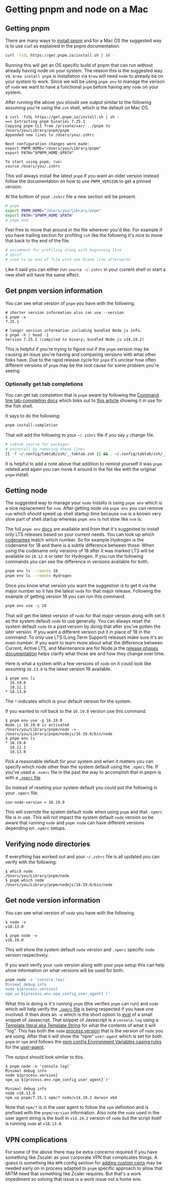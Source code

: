 # Getting pnpm and node on a Mac

## Getting pnpm

There are many ways to [install pnpm](https://pnpm.io/installation) and for a
Mac OS the suggested way is to use curl as explained in the pnpm documentation.

```zsh
curl -fsSL https://get.pnpm.io/install.sh | sh -
```

Running this will get an OS specific build of pnpm that can run without already
having node on your system. The reason this is the suggested way vs.
`brew install pnpm` is installation via `brew` will need `node` to already be on
your system to work. Since we will be using `pnpm env` to manage the verison of
`node` we want to have a functional `pnpm` before having any `node` on your
system.

After running the above you should see output similar to the following assuming
you're using the `zsh` shell, which is the default on Mac OS.

```console
$ curl -fsSL https://get.pnpm.io/install.sh | sh -
==> Extracting pnpm binaries 7.25.1
Copying pnpm CLI from /private/var/.../pnpm to /Users/you/Library/pnpm/pnpm
Appended new lines to /Users/you/.zshrc

Next configuration changes were made:
export PNPM_HOME="/Users/you/Library/pnpm"
export PATH="$PNPM_HOME:$PATH"

To start using pnpm, run:
source /Users/you/.zshrc
```

This will always install the latest `pnpm` if you want an older version instead
follow the documentation on how to use `PNPM_VERSION` to get a pinned version.

At the bottom of your `.zshrc` file a new section will be present.

```zsh
# pnpm
export PNPM_HOME="/Users/you/Library/pnpm"
export PATH="$PNPM_HOME:$PATH"
# pnpm end
```

Feel free to move that around in the file wherever you'd like. For example if
you have trailing section for profiling `zsh` like the following it's nice to
move that back to the end of the file.

```zsh
# uncomment for profiling along with beginning line
# zprof
# used to be end of file with one blank line afterwards
```

Like it said you can either run `source ~/.zshrc` in your current shell or start
a new shell will have the same effect.

## Get pnpm version information

You can see what version of `pnpm` you have with the following.

```console
# shorter version information also can use --version
$ pnpm -v
7.25.1

# longer version information including bundled Node.js info.
$ pnpm -h | head -1
Version 7.25.1 (compiled to binary; bundled Node.js v14.19.2)
```

This is helpful if you're trying to figure out if the `pnpm` version may be
causing an issue you're having and comparing versions with what other folks
have. Due to the rapid release cycle for `pnpm` it's unclear how often different
versions of `pnpm` may be the root cause for some problem you're seeing.

### Optionally get tab completions

You can get tab completion that is `pnpm` aware by following the
[Command line tab-completion docs](https://pnpm.io/completion) which links out
to
[this article](https://medium.com/pnpm/pnpm-v4-9-comes-with-command-completion-a411715260b4)
showing it in use for the fish shell.

It says to do the following:

```zsh
pnpm install-completion
```

That will add the following to your `~/.zshrc` file if you say `y` change file.

```zsh
# tabtab source for packages
# uninstall by removing these lines
[[ -f ~/.config/tabtab/zsh/__tabtab.zsh ]] && . ~/.config/tabtab/zsh/__tabtab.zsh || true
```

It is helpful to add a note above that addition to remind yourself it was `pnpm`
related and again you can move it around in the file like with the original
`pnpm` install.

## Getting node

The suggested way to manage your `node` installs is using `pnpm env` which is a
nice replacement for `nvm`. After getting node via `pnpm env` you can remove
`nvm` which should speed up shell startup time because `nvm` is a known very
slow part of shell startup whereas `pnpm env` is not slow like `nvm` is.

The full `pnpm env` [docs](https://pnpm.io/cli/env) are available and from that
it's suggested to install only LTS releases based on your current needs. You can
look up which
[codenames](https://github.com/nodejs/Release/blob/main/CODENAMES.md) match
which number. So for example Hydrogen is the codename for 18 and there is a
subtle difference between those. When using the codename only versions of 18
after it was marked LTS will be available so `18.12.0` or later for Hydrogen. If
you run the following commands you can see the difference in versions available
for both.

```zsh
pnpm env ls --remote 18
pnpm env ls --remote Hydrogen
```

Once you know what version you want the suggestion is to get it via the major
number so it has the latest `node` for that major release. Following the example
of getting version 18 you can run this command.

```zsh
pnpm env use -g 18
```

That will get the latest version of `node` for that major version along with set
it as the system default `node` to use generally. You can always reset the
system default `node` to a past version by doing that after you've gotten the
later version. If you want a different version put it in place of 18 in the
command. To only use LTS (Long Term Support) releases make sure it's an even
number. If you want to learn more about what the difference between Current,
Active LTS, and Maintenance are for Node.js the
[release phases documentation](https://github.com/nodejs/release#release-phases)
helps clarify what those are and how they change over time.

Here is what a system with a few versions of `node` on it could look like
assuming `18.13.0` is the latest version 18 available.

```console
$ pnpm env ls
  16.19.0
  18.12.1
* 18.13.0
```

The `*` indicates which is your default version for the system.

If you wanted to roll back to the `16.19.0` version use this command.

```console
$ pnpm env use -g 16.19.0
Node.js 16.19.0 is activated
/Users/you/Library/pnpm/node -> /Users/you/Library/pnpm/nodejs/16.19.0/bin/node
$ pnpm env ls
* 16.19.0
  18.12.1
  18.13.0
```

Pick a reasonable default for your system and when it matters you can specify
which node other than the system default using the `.npmrc` file. If you've used
a `.nvmrc` file in the past the way to accomplish that in pnpm is with a
[`.npmrc` file](https://pnpm.io/npmrc#use-node-version)

So instead of reseting your system default you could put the following in your
`.npmrc` file.

```
use-node-version = 16.19.0
```

This will override the system default node when using `pnpm` and that `.npmrc`
file is in use. This will not impact the system default `node` version so be
aware that running `node` and `pnpm node` can have different versions depending
on `.npmrc` setups.

## Verifying node directories

If everything has worked out and your `~/.zshrc` file is all updated you can
verify with the following:

```console
$ which node
/Users/you/Library/pnpm/node
$ pnpm which node
/Users/you/Library/pnpm/nodejs/16.19.0/bin/node
```

## Get node version information

You can see what version of `node` you have with the following.

```console
$ node -v
v18.13.0

$ pnpm node -v
v16.19.0
```

This will show the system default `node` version and `.npmrc` specific `node`
version respectively.

If you want verify your `node` version along with your `pnpm` setup this can
help show information on what versions will be used for both.

```zsh
pnpm node -e 'console.log(`
Minimal debug info
node ${process.version}
npm_ua ${process.env.npm_config_user_agent}`)'
```

What this is doing is it's running `pnpm` (this verifies `pnpm` can run) and
`node` which will help verify the
[`.npmrc` file](https://pnpm.io/npmrc#use-node-version) is being respected if
you have one involved. It then does an `-e` which is the short option to
[eval](https://nodejs.org/api/cli.html#-e---eval-script) of a small snippet of
Javascript. That snippet of Javascript is a `console.log` using a
[Template literal aka Template String](https://developer.mozilla.org/en-US/docs/Web/JavaScript/Reference/Template_literals)
for what the contents of what it will "log". This has both the `node`
[process.version](https://nodejs.org/api/process.html#processversion) that is
the version of `node` you are using. After that it will show the "npm"
`user-agent` which is set for both `pnpm` or `npm` and follows the
[npm config Environment Variables casing rules](https://docs.npmjs.com/cli/v9/using-npm/config#environment-variables)
for the [user-agent](https://docs.npmjs.com/cli/v9/using-npm/config#user-agent).

The output should look similar to this.

```console
$ pnpm node -e 'console.log(`
Minimal debug info
node ${process.version}
npm_ua ${process.env.npm_config_user_agent}`)'

Minimal debug info
node v18.13.0
npm_ua pnpm/7.25.1 npm/? node/v14.19.2 darwin x64
```

Note that `npm/?` is in the user agent to follow the `npm` definition and is
prefixed with the `pnpm/version` information. Also note the `node` used in the
user agent string is the built in `v14.19.2` version of `node` but the script
itself is running `node` at `v18.13.0`.

## VPN complications

For some of the above there may be extra concerns required if you have something
like Zscaler as your corporate VPN that complicates things. A guess is something
like `NPM` config section for
[adding custom certs](https://help.zscaler.com/zia/adding-custom-certificate-application-specific-trust-store)
may be needed early on in process adapted to `pnpm` specific approach to allow
that MITM need that something like Zcaler requires. But that's a work impediment
so solving that issue is a work issue not a home one.
